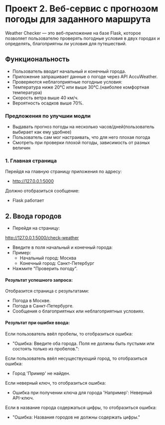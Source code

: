 # **Проект 2.** Веб-сервис с прогнозом погоды для заданного маршрута

Weather Checker — это веб-приложение на базе Flask, которое позволяет пользователю проверять погодные условия в двух городах и определять, благоприятны ли условия для путешествий.

## Функциональность

- Пользователь вводит начальный и конечный города.
- Приложение запрашивает данные о погоде через API AccuWeather.
- Проверяются неблагоприятные погодные условия:
 - Температура ниже 20°C или выше 30°C.(наиболее комфортная температура)
 - Скорость ветра выше 40 км/ч. 
 - Вероятность осадков выше 70%. 

### Предложения по улучшии модли
- Выдавать прогноз погоды на несколько часов/дней(пользователь выбирает как ему удобнее)
- Пользователь сам мог настраивать, что для него плохая погода 
- Смотреть при проверки плохой погоды, зависимость от разных величин

### 1. Главная страница

Перейдя на главную страницу приложения по адресу:

- http://127.0.0.1:5000

Должно отобразиться сообщение:

- Flask работает 

## 2. Ввода городов

- Перейдя на страницу:

http://127.0.0.1:5000/check-weather

- Введите в поля начальный и конечный города:
- Пример:
  - Начальный город: Москва
  - Конечный город: Санкт-Петербург
- Нажмите "Проверить погоду".

#### Результат успешного запроса:

Отобразится страница с результатами:
- Погода в Москве.
- Погода в Санкт-Петербурге.
- Сообщения о благоприятных или неблагоприятных условиях.

#### Результат при ошибке ввода:

Если пользователь ввёл пробелы, то отобразиться ошибка:
- "Ошибка: Введите оба города. Поля не должны быть пустыми или состоять только из пробелов.":

Если пользователь ввёл несуществующий город, то отобразиться ошибка:
- Город 'Пример' не найден.

Если неверный ключ, то отобразиться ошибка:
- Ошибка при получении ключа для города 'Например': Неверный API-ключ. 

Если в название города содержаться цифры, то отобразиться ошибка: 
- "Ошибка: Названия городов не должны содержать цифры."